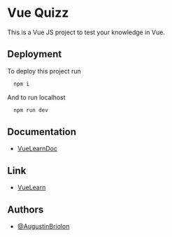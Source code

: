 
# Vue Quizz

This is a Vue JS project to test your knowledge in Vue.
## Deployment

To deploy this project run

```bash
  npm i
```
And to run localhost 
```bash
  npm run dev
```

## Documentation

- [VueLearnDoc](https://vuelearn-doc-bxf9j2e58-augustinbriolon.vercel.app/)

## Link

- [VueLearn](https://vue.learn.august1.dev/)

## Authors

- [@AugustinBriolon](https://github.com/AugustinBriolon)


